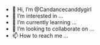 - 👋 Hi, I’m @Candancecanddygirl
- 👀 I’m interested in ...
- 🌱 I’m currently learning ...
- 💞️ I’m looking to collaborate on ...
- 📫 How to reach me ...

<!---
Candancecanddygirl/Candancecanddygirl is a ✨ special ✨ repository because its `README.md` (this file) appears on your GitHub profile.
You can click the Preview link to take a look at your changes.
--->
